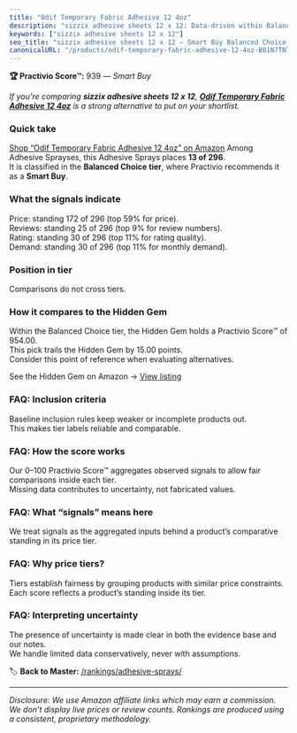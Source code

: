 ```yaml
---
title: "Odif Temporary Fabric Adhesive 12 4oz"
description: "sizzix adhesive sheets 12 x 12: Data-driven within Balanced Choice ranking using the Practivio Score™. Positioned by quality, value, demand, findability, momen…"
keywords: ["sizzix adhesive sheets 12 x 12"]
seo_title: "sizzix adhesive sheets 12 x 12 — Smart Buy Balanced Choice (2025)"
canonicalURL: "/products/odif-temporary-fabric-adhesive-12-4oz-B01N7TNT87/"
---
```


**🏆 Practivio Score™:** 939 — _Smart Buy_


*If you're comparing **sizzix adhesive sheets 12 x 12**, **[Odif Temporary Fabric Adhesive 12 4oz](https://www.amazon.com/dp/B01N7TNT87?tag=practivio-20)** is a strong alternative to put on your shortlist.*
### Quick take
[Shop “Odif Temporary Fabric Adhesive 12 4oz” on Amazon](https://www.amazon.com/dp/B01N7TNT87?tag=practivio-20)
Among Adhesive Sprayses, this Adhesive Sprays places **13 of 296**.  
It is classified in the **Balanced Choice tier**, where Practivio recommends it as a **Smart Buy**.

### What the signals indicate
Price: standing 172 of 296 (top 59% for price).  
Reviews: standing 25 of 296 (top 9% for review numbers).  
Rating: standing 30 of 296 (top 11% for rating quality).  
Demand: standing 30 of 296 (top 11% for monthly demand).

### Position in tier
Comparisons do not cross tiers.

### How it compares to the Hidden Gem
Within the Balanced Choice tier, the Hidden Gem holds a Practivio Score™ of 954.00.  
This pick trails the Hidden Gem by 15.00 points.  
Consider this point of reference when evaluating alternatives.  

See the Hidden Gem on Amazon → [View listing](https://www.amazon.com/dp/B000HBNU9K?tag=practivio-20)

### FAQ: Inclusion criteria
Baseline inclusion rules keep weaker or incomplete products out.  
This makes tier labels reliable and comparable.

### FAQ: How the score works
Our 0–100 Practivio Score™ aggregates observed signals to allow fair comparisons inside each tier.  
Missing data contributes to uncertainty, not fabricated values.

### FAQ: What “signals” means here
We treat signals as the aggregated inputs behind a product’s comparative standing in its price tier.

### FAQ: Why price tiers?
Tiers establish fairness by grouping products with similar price constraints.  
Each score reflects a product’s standing inside its tier.

### FAQ: Interpreting uncertainty
The presence of uncertainty is made clear in both the evidence base and our notes.  
We handle limited data conservatively, never with assumptions.


🏷️ **Back to Master:** [/rankings/adhesive-sprays/](/rankings/adhesive-sprays/)

---
_Disclosure: We use Amazon affiliate links which may earn a commission. We don’t display live prices or review counts. Rankings are produced using a consistent, proprietary methodology._
